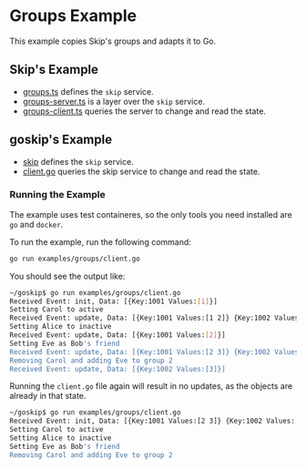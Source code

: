# Groups Example

This example copies Skip's groups and adapts it to Go.

## Skip's Example

-   [groups.ts](https://github.com/SkipLabs/skip/blob/main/skipruntime-ts/examples/groups.ts) defines the `skip` service.
-   [groups-server.ts](https://github.com/SkipLabs/skip/blob/main/skipruntime-ts/examples/groups-server.ts) is a layer over the `skip` service.
-   [groups-client.ts](https://github.com/SkipLabs/skip/blob/main/skipruntime-ts/examples/groups-client.ts) queries the server to change and read the state.

## goskip's Example

-   [skip](./skip.ts) defines the `skip` service.
-   [client.go](./client.go) queries the skip service to change and read the state.

### Running the Example

The example uses test containeres, so the only tools you need installed are `go` and `docker`.

To run the example, run the following command:

```bash
go run examples/groups/client.go
```

You should see the output like:

```bash
~/goskip$ go run examples/groups/client.go
Received Event: init, Data: [{Key:1001 Values:[1]}]
Setting Carol to active
Received Event: update, Data: [{Key:1001 Values:[1 2]} {Key:1002 Values:[2]}]
Setting Alice to inactive
Received Event: update, Data: [{Key:1001 Values:[2]}]
Setting Eve as Bob's friend
Received Event: update, Data: [{Key:1001 Values:[2 3]} {Key:1002 Values:[2]}]
Removing Carol and adding Eve to group 2
Received Event: update, Data: [{Key:1002 Values:[3]}]
```

Running the `client.go` file again will result in no updates, as the objects are already in that state.

```bash
~/goskip$ go run examples/groups/client.go
Received Event: init, Data: [{Key:1001 Values:[2 3]} {Key:1002 Values:[3]} {Key:1002 Values:[3]}]
Setting Carol to active
Setting Alice to inactive
Setting Eve as Bob's friend
Removing Carol and adding Eve to group 2
```
